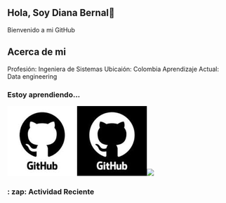 ## Hola, Soy Diana Bernal👋

 Bienvenido a  mi GitHub

## Acerca de mi

Profesión: Ingeniera de Sistemas
Ubicaión: Colombia 
Aprendizaje Actual: Data engineering

### Estoy aprendiendo...
<img src="./assets/github.png"/><img src="./assets/tech/security.png">


### : zap: Actividad Reciente
<!--RECENT_ACTIVITY:start-->
<!--RECENT_ACTIVITY:last_update_end-->
